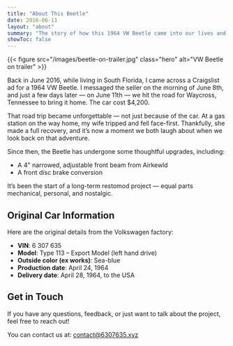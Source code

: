 ```yaml
---
title: "About This Beetle"
date: 2016-06-11
layout: "about"
summary: "The story of how this 1964 VW Beetle came into our lives and the journey since."
showToc: false
---
```


{{< figure src="/images/beetle-on-trailer.jpg" class="hero" alt="VW Beetle on trailer" >}}

Back in June 2016, while living in South Florida, I came across a Craigslist ad for a 1964 VW Beetle. I messaged the seller on the morning of June 8th, and just a few days later — on June 11th — we hit the road for Waycross, Tennessee to bring it home. The car cost $4,200.

That road trip became unforgettable — not just because of the car. At a gas station on the way home, my wife tripped and fell face-first. Thankfully, she made a full recovery, and it’s now a moment we both laugh about when we look back on that adventure.

Since then, the Beetle has undergone some thoughtful upgrades, including:
- A 4" narrowed, adjustable front beam from Airkewld
- A front disc brake conversion


It’s been the start of a long-term restomod project — equal parts mechanical, personal, and nostalgic.

## Original Car Information

Here are the original details from the Volkswagen factory:

- **VIN**: 6 307 635
- **Model**: Type 113 – Export Model (left hand drive)
- **Outside color (ex works)**: Sea-blue
- **Production date**: April 24, 1964
- **Delivery date**: April 28, 1964, to the USA

## Get in Touch

If you have any questions, feedback, or just want to talk about the project, feel free to reach out!

You can contact us at: [contact@6307635.xyz](mailto:contact@6307635.xyz)